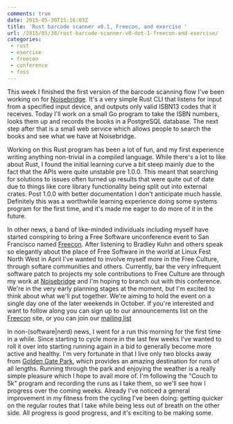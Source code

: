 ```yaml
---
comments: true
date: 2015-05-30T15:16:03Z
title: 'Rust barcode scanner v0.1, Freecon, and exercise '
url: /2015/05/30/rust-barcode-scanner-v0-dot-1-freecon-and-exercise/
categories:
 - rust
 - exercise
 - freecon
 - conference
 - foss
---
```


This week I finished the first version of the barcode scanning flow I've been working on for [Noisebridge](https://noisebridge.net). It's a very simple Rust CLI that listens for input from a specified input device, and outputs only valid ISBN13 codes that it receives. Today I'll work on a small Go program to take the ISBN numbers, looks them up and records the books in a PostgreSQL database. The next step after that is a small web service which allows people to search the books and see what we have at Noisebridge.

Working on this Rust program has been a lot of fun, and my first experience writing anything non-trivial in a compiled language. While there's a lot to like about Rust, I found the initial learning curve a bit steep mainly due to the fact that the APIs were quite unstable pre 1.0.0. This meant that searching for solutions to issues often turned up results that were quite out of date due to things like core library functionality being split out into external crates. Post 1.0.0 with better documentation I don't anticipate much hassle. Definitely this was a worthwhile learning experience doing some systems program for the first time, and it's made me eager to do more of it in the future.

In other news, a band of like-minded individuals including myself have started conspiring to bring a Free Software unconference event to San Francisco named [Freecon](http://freecon.us). After listening to Bradley Kuhn and others speak so elegantly about the place of Free Software in the world at Linux Fest North West in April I've wanted to involve myself more in the Free Culture, through softare communities and others. Currently, bar the very infrequent software patch to projects my sole contributions to Free Culture are through my work at [Noisebridge](https://noisebridge.net) and I'm hoping to branch out with this conference. We're in the very early planning stages at the moment, but I'm excited to think about what we'll put together. We're aiming to hold the event on a single day one of the later weekends in October. If you're interested and want to follow along you can sign up to our announcements list on the [Freecon](http://freecon.us) site, or you can join our [mailing list](https://www.noisebridge.net/mailman/listinfo/freecon)

In non-(software|nerd) news, I went for a run this morning for the first time in a while. Since starting to cycle more in the last few weeks I've wanted to roll it over into starting running again in a bid to generally become more active and healthy. I'm very fortunate in that I live only two blocks away from [Golden Gate Park](https://en.wikipedia.org/wiki/Golden_Gate_Park), which provides an amazing destination for runs of all lengths. Running through the park and enjoying the weather is a really simple pleasure which I hope to avail more of. I'm following the "Couch to 5k" program and recording the runs as I take them, so we'll see how I progress over the coming weeks. Already I've noticed a general improvement in my fitness from the cycling I've been doing: getting quicker on the regular routes that I take while being less out of breath on the other side. All progress is good progress, and it's exciting to be making some.
